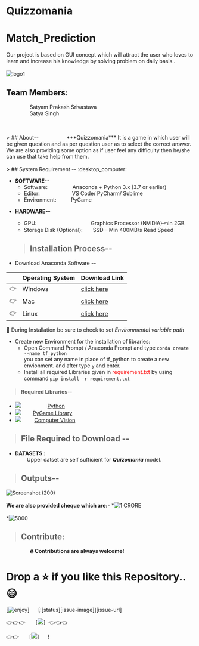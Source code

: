 # Quizzomania
# Match_Prediction
Our project is based on GUI concept which will attract the user who loves to learn and increase his knowledge by solving problem on daily basis..
</br>
</br>
![logo1](https://user-images.githubusercontent.com/53908352/120226132-382e2b00-c264-11eb-97da-f346a7ab3702.png)


## Team Members: </br>
&nbsp;&nbsp;&nbsp;&nbsp;&nbsp;&nbsp;&nbsp;&nbsp;&nbsp;&nbsp;&nbsp;&nbsp;&nbsp;&nbsp;&nbsp;&nbsp;Satyam Prakash Srivastava</br>
&nbsp;&nbsp;&nbsp;&nbsp;&nbsp;&nbsp;&nbsp;&nbsp;&nbsp;&nbsp;&nbsp;&nbsp;&nbsp;&nbsp;&nbsp;&nbsp;Satya Singh </br>

</br>
</br>
> ## About-- 
&nbsp; &nbsp; &nbsp; &nbsp; &nbsp; &nbsp; &nbsp; &nbsp; &nbsp; ***Quizzomania*** It is a game in which user will be given question and as per question  user as to select the correct answer. We are also providing some option as if user feel any difficulty then he/she can use that take help from them.
</br>
</br>
> ## System Requirement -- :desktop_computer:


 -  **SOFTWARE--**
	 &nbsp; &nbsp; &nbsp;   
	 * Software: &nbsp;&nbsp;&nbsp;&nbsp;&nbsp;&nbsp;&nbsp;&nbsp;&nbsp;&nbsp;&nbsp;&nbsp;&nbsp;&nbsp;&nbsp;&nbsp;Anaconda + Python 3.x (3.7 or earlier) 
	 * Editor: &nbsp; &nbsp; &nbsp;&nbsp; &nbsp; &nbsp;&nbsp;&nbsp;&nbsp;&nbsp;&nbsp;&nbsp;&nbsp;&nbsp;&nbsp;&nbsp; VS Code/ PyCharm/ Sublime </br>
	 * Environment: &nbsp; &nbsp; &nbsp;&nbsp; &nbsp; PyGame 
* **HARDWARE--**
	* GPU: &nbsp;&nbsp;&nbsp;&nbsp;&nbsp; &nbsp;&nbsp;&nbsp; &nbsp;&nbsp;&nbsp;&nbsp;&nbsp;&nbsp;&nbsp;&nbsp;&nbsp;&nbsp;&nbsp;&nbsp;&nbsp;&nbsp;&nbsp;&nbsp;&nbsp;&nbsp;&nbsp;&nbsp;&nbsp;&nbsp;&nbsp;&nbsp;&nbsp; Graphics Processor (NVIDIA) ̶min 2GB  
	*	Storage Disk (Optional): &nbsp;&nbsp;&nbsp;&nbsp;&nbsp;&nbsp;SSD – Min 400MB/s Read Speed	
  
  > ## Installation Process--
 * Download Anaconda Software -- 

||Operating System | Download Link  |
|--|--|--|
|:point_right:|Windows | [click here](https://docs.anaconda.com/anaconda/install/windows/)  |
|:point_right:|Mac|[click here](https://docs.anaconda.com/anaconda/install/mac-os/) |
|:point_right:|Linux | [click here](https://docs.anaconda.com/anaconda/install/linux/) |


:loudspeaker: During Installation be sure to check to set *Environmental variable path* 

* Create new Environment for the installation of libraries:
	* Open Command Prompt / Anaconda Prompt and type `conda create --name tf_python`  
	you can set any name in place of tf_python to create a new envionment. and after type `y` and enter.
	* Install all required Libraries given in <font color="red">requirement.txt</font> by using command `pip install -r requirement.txt`
	 
> #### Required Libraries--

* ![](https://img.shields.io/badge/python-v3.7-blue) &nbsp; &nbsp; &nbsp; &nbsp; &nbsp; &nbsp; &nbsp; &nbsp;&nbsp;  [Python](https://www.python.org/downloads/)
*  ![](https://img.shields.io/badge/PyGame%20Learn-v2.0.1-blue) &nbsp; &nbsp; &nbsp;&nbsp; [PyGame Library](https://pypi.org/project/pygame/)
* ![](https://img.shields.io/badge/PySimpleGUI%-v4.43.0.46-blue)    &nbsp;   &nbsp; &nbsp; &nbsp; [Computer Vision](https://pypi.org/project/PySimpleGUI/)

 
> ## File Required to Download -- 
 * **DATASETS :** </br>
	 &nbsp;  &nbsp;  &nbsp;  &nbsp; Upper datset are self sufficient for ***Quizomania*** model.  &nbsp; 
	 

> ## Outputs--
![Screenshot (200)](https://user-images.githubusercontent.com/53908352/120228270-6d3c7c80-c268-11eb-8944-d19508b93b43.png)
</br>
</br>
**We are also provided cheque which are:-**
*![1 CRORE](https://user-images.githubusercontent.com/53908352/120228491-d2906d80-c268-11eb-837e-492badeb6cb6.png)
</br></br>
*![5000](https://user-images.githubusercontent.com/53908352/120228565-04a1cf80-c269-11eb-82ea-4d63f96e3328.png)


> ## Contribute:
&nbsp; &nbsp; &nbsp;&nbsp; &nbsp; &nbsp; &nbsp; &nbsp; &nbsp;<b>:fire: Contributions are always welcome!</b>
# Drop a :star: if you like this Repository.. :smile: 
	
 
[![enjoy][enjoy-image]] &nbsp;&nbsp;&nbsp;&nbsp; [![status][issue-image]][issue-url]

[enjoy-image]: https://img.shields.io/badge/Enjoy%20this%3F-Say%20Thanks!-yellow

:point_right::point_right::point_right: &nbsp;&nbsp;&nbsp;&nbsp;&nbsp;&nbsp;[![](https://img.shields.io/badge/Satyam%20-Srivastava-orange?style=for-the-badge&logo=Coder)]&nbsp;&nbsp;:point_left::point_left::point_left:

:point_right::point_right: &nbsp;&nbsp;&nbsp;&nbsp;&nbsp;&nbsp;[![](https://img.shields.io/badge/Satyam%20-Singh-orange?style=for-the-badge&logo=Coder)]&nbsp;&nbsp;&nbsp;&nbsp;&nbsp;&nbsp;!
